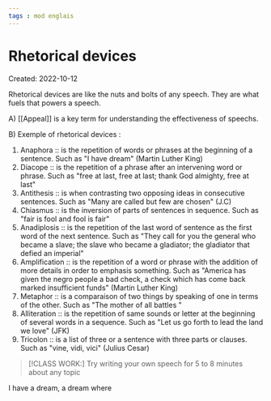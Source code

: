 ```yaml
---
tags : mod englais
---
```

# Rhetorical devices
Created: 2022-10-12 

 Rhetorical devices are like the nuts and bolts of any speech. 
 They are what fuels that powers a speech. 
 
 A) [[Appeal]] is a key term for understanding the effectiveness of speechs. 

 B) Exemple of rhetorical devices : 
 1. Anaphora :: is the repetition of words or phrases at the beginning of a sentence. Such as "I have dream" (Martin Luther King) 
 2. Diacope :: is the repetition of a phrase after an intervening word or phrase. Such as "free at last, free at last; thank God almighty, free at last"
 3. Antithesis :: is when contrasting two opposing ideas in consecutive sentences. Such as "Many are called but few are chosen" (J.C) 
 4. Chiasmus :: is the inversion of parts of sentences in sequence. Such as "fair is fool and fool is fair" 
 5. Anadiplosis :: is the repetition of the last word of sentence as the first word of the next sentence. Such as "They call for you the general who became a slave; the slave who became a gladiator; the gladiator that defied an imperial" 
 6. Amplification :: is the repetition of a word or phrase with the addition of more details in order to emphasis something. Such as "America has given the negro people a bad check, a check which has come back marked insufficient funds" (Martin Luther King) 
 7. Metaphor :: is a comparaison of two things by speaking of one in terms of the other. Such as "The mother of all battles " 
 8. Alliteration :: is the repetition of same sounds or letter at the beginning of several words in a sequence. Such as "Let us go forth to lead the land we love" (JFK) 
 9. Tricolon :: is a list of three or a sentence with three parts or clauses. Such as "vine, vidi,  vici" (Julius Cesar) 

>[!CLASS WORK:]
Try writing your own speech for 5 to 8 minutes about any topic 

 I have a dream, a dream where